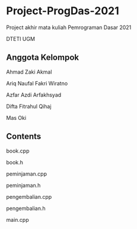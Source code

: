 # Project-ProgDas-2021
Project akhir mata kuliah Pemrograman Dasar 2021

DTETI UGM

## Anggota Kelompok

Ahmad Zaki Akmal

Ariq Naufal Fakri Wiratno

Azfar Azdi Arfakhsyad

Difta Fitrahul Qihaj

Mas Oki
## Contents
book.cpp

book.h

peminjaman.cpp

peminjaman.h

pengembalian.cpp

pengembalian.h

main.cpp
